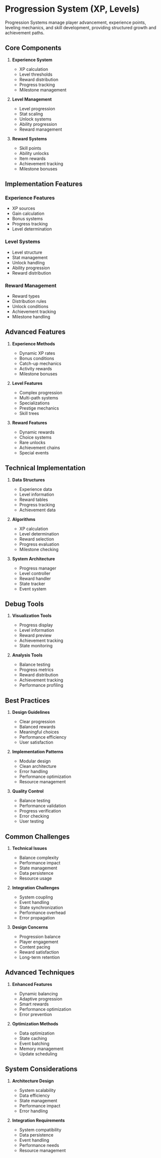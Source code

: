 # Progression System (XP, Levels)

Progression Systems manage player advancement, experience points, leveling mechanics, and skill development, providing structured growth and achievement paths.

## Core Components

1. **Experience System**
   - XP calculation
   - Level thresholds
   - Reward distribution
   - Progress tracking
   - Milestone management

2. **Level Management**
   - Level progression
   - Stat scaling
   - Unlock systems
   - Ability progression
   - Reward management

3. **Reward Systems**
   - Skill points
   - Ability unlocks
   - Item rewards
   - Achievement tracking
   - Milestone bonuses

## Implementation Features

### Experience Features
- XP sources
- Gain calculation
- Bonus systems
- Progress tracking
- Level determination

### Level Systems
- Level structure
- Stat management
- Unlock handling
- Ability progression
- Reward distribution

### Reward Management
- Reward types
- Distribution rules
- Unlock conditions
- Achievement tracking
- Milestone handling

## Advanced Features

1. **Experience Methods**
   - Dynamic XP rates
   - Bonus conditions
   - Catch-up mechanics
   - Activity rewards
   - Milestone bonuses

2. **Level Features**
   - Complex progression
   - Multi-path systems
   - Specializations
   - Prestige mechanics
   - Skill trees

3. **Reward Features**
   - Dynamic rewards
   - Choice systems
   - Rare unlocks
   - Achievement chains
   - Special events

## Technical Implementation

1. **Data Structures**
   - Experience data
   - Level information
   - Reward tables
   - Progress tracking
   - Achievement data

2. **Algorithms**
   - XP calculation
   - Level determination
   - Reward selection
   - Progress evaluation
   - Milestone checking

3. **System Architecture**
   - Progress manager
   - Level controller
   - Reward handler
   - State tracker
   - Event system

## Debug Tools

1. **Visualization Tools**
   - Progress display
   - Level information
   - Reward preview
   - Achievement tracking
   - State monitoring

2. **Analysis Tools**
   - Balance testing
   - Progress metrics
   - Reward distribution
   - Achievement tracking
   - Performance profiling

## Best Practices

1. **Design Guidelines**
   - Clear progression
   - Balanced rewards
   - Meaningful choices
   - Performance efficiency
   - User satisfaction

2. **Implementation Patterns**
   - Modular design
   - Clean architecture
   - Error handling
   - Performance optimization
   - Resource management

3. **Quality Control**
   - Balance testing
   - Performance validation
   - Progress verification
   - Error checking
   - User testing

## Common Challenges

1. **Technical Issues**
   - Balance complexity
   - Performance impact
   - State management
   - Data persistence
   - Resource usage

2. **Integration Challenges**
   - System coupling
   - Event handling
   - State synchronization
   - Performance overhead
   - Error propagation

3. **Design Concerns**
   - Progression balance
   - Player engagement
   - Content pacing
   - Reward satisfaction
   - Long-term retention

## Advanced Techniques

1. **Enhanced Features**
   - Dynamic balancing
   - Adaptive progression
   - Smart rewards
   - Performance optimization
   - Error prevention

2. **Optimization Methods**
   - Data optimization
   - State caching
   - Event batching
   - Memory management
   - Update scheduling

## System Considerations

1. **Architecture Design**
   - System scalability
   - Data efficiency
   - State management
   - Performance impact
   - Error handling

2. **Integration Requirements**
   - System compatibility
   - Data persistence
   - Event handling
   - Performance needs
   - Resource management
